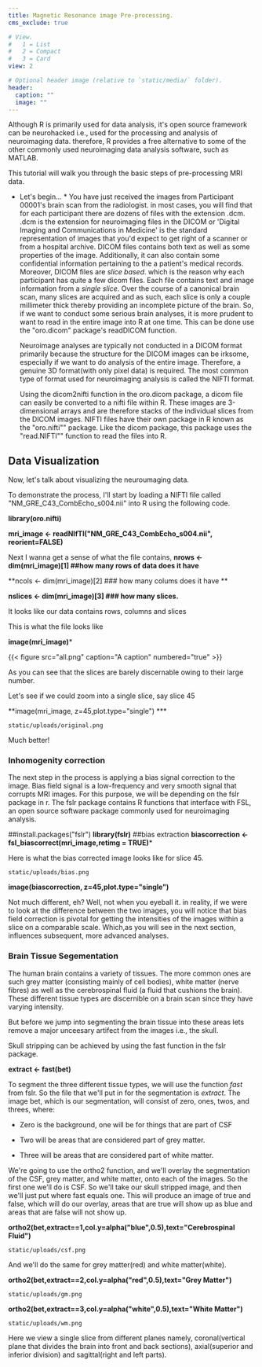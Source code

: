 ```yaml
---
title: Magnetic Resonance image Pre-processing. 
cms_exclude: true

# View.
#   1 = List
#   2 = Compact
#   3 = Card
view: 2

# Optional header image (relative to `static/media/` folder).
header:
  caption: ""
  image: ""
---
```


  Although R is primarily used for data analysis, it's open source framework can be neurohacked i.e., used for the processing and analysis of neuroimaging data. therefore, R provides a free alternative to some of the other commonly used neuroimaging data analysis software, such as MATLAB.   
  
  
  This tutorial will walk you through the basic steps of pre-processing MRI data.


* Let's begin... *
   You have just received the images from Participant 00001's brain scan from the radiologist. in most cases, you will find that for each participant there are dozens of files with the extension .dcm. .dcm is the extension for neuroimaging files in the DICOM or 'Digital Imaging and Communications in Medicine' is the standard representation of images that you'd expect to get right of a scanner or from a hospital archive. DICOM files contains both text as well as some properties of the image. Additionally, it can also contain some confidential information pertaining to the a patient's medical records. Moreover, DICOM files are _slice based_. which is the reason why each participant has quite a few dicom files. Each file contains text and image information from a _single slice_. Over the course of a canonical brain scan, many slices are acquired and as such, each slice is only a couple millimeter thick thereby providing an incomplete picture of the brain. So, if we want to conduct some serious brain analyses, it is more prudent to want to read in the entire image into R at one time. This can be done use the "oro.dicom" package's readDICOM function.


  
  Neuroimage analyses are typically not conducted in a DICOM format primarily because the structure for the DICOM images can be irksome, especially if we want to do analysis of the entire image. Therefore, a genuine 3D format(with only pixel data) is required. 
  The most common type of format used for neuroimaging analysis is called the NIFTI format. 

   Using the dicom2nifti function in the oro.dicom package, a dicom file can easily be converted to a nifti file within R. These images are 3-dimensional arrays and are therefore stacks of the individual slices from the DICOM images. 
NIFTI files have their own package in R known as the "oro.nifti"" package. Like the dicom package, this package uses the "read.NIFTI"" function to read the files into R. 

## Data Visualization  

Now, let's talk about visualizing the neuroumaging data. 

To demonstrate the process, I'll start by loading a NIFTI file called "NM_GRE_C43_CombEcho_s004.nii" into R using the following code. 

**library(oro.nifti)**


**mri_image <- readNIfTI("NM_GRE_C43_CombEcho_s004.nii", reorient=FALSE)**

Next I wanna get a sense of what the file contains,
**nrows <- dim(mri_image)[1]    ##how many rows of data does it have**


**ncols <- dim(mri_image)[2]    ### how many colums does it have **


**nslices <- dim(mri_image)[3]  ### how many slices.**


It looks like our data contains  rows, columns and slices


This is what the file looks like 


**image(mri_image)***


{{< figure src="all.png" caption="A caption" numbered="true" >}}


As you can see that the slices are barely discernable owing to their large number. 



Let's see if we could zoom into a single slice, say slice 45



**image(mri_image, z=45,plot.type="single") ***




`static/uploads/original.png`








Much better! 



### Inhomogenity correction

The next step in the process is applying a bias signal correction to the image. Bias field signal is a low-frequency and very smooth signal that corrupts MRI images. For this purpose, we will be depending on the fslr package in r. The fslr package contains R functions that interface with FSL, an open source software package commonly used for neuroimaging analysis. 

##install.packages("fslr")
**library(fslr)**
##bias extraction
**biascorrection <- fsl_biascorrect(mri_image,retimg = TRUE)***



Here is what the bias corrected image looks like for slice 45.







`static/uploads/bias.png`






**image(biascorrection, z=45,plot.type="single")**


Not much different, eh? Well, not when you eyeball it. in reality, if we were to look at the difference between the two images, you will notice that  bias field correction is pivotal for getting the intensities of the images within a slice on a comparable scale. Which,as you will see in the next section, influences subsequent, more advanced analyses. 

### Brain Tissue Segementation

The human brain contains a variety of tissues. The more common ones are such grey matter (consisting mainly of cell bodies), white matter (nerve fibres) as well as the cerebrospinal fluid (a fluid that cushions the brain). These different tissue types are discernible on a brain scan since they have varying intensity. 

<p>But before we jump into segmenting the brain tissue into these areas lets remove a major unceesary artifect from the images i.e., the skull.</p>

<p>Skull stripping can be achieved by using the fast function in the fslr package. </p>


**extract <- fast(bet)**



To segment the three different tissue types, we will use the function _fast_ from fslr. So the file that we'll put in for the segmentation is _extract_. The image bet, which is our segmentation, will consist of zero, ones, twos, and threes, where:

* Zero is the background, one will be for things that are part of CSF



* Two will be areas that are considered part of grey matter.


* Three will be areas that are considered part of white matter. 




We're going to use the ortho2 function, and we'll overlay the segmentation of the CSF, grey matter, and white matter, onto each of the images. So the first one we'll do is CSF. So we'll take our skull stripped image, and then we'll just put where fast equals one. This will produce an image of true and false, which will do our overlay, areas that are true will show up as blue and areas that are false will not show up.



**ortho2(bet,extract==1,col.y=alpha("blue",0.5),text="Cerebrospinal Fluid")**



`static/uploads/csf.png`




And we'll do the same for grey matter(red) and white matter(white). 

**ortho2(bet,extract==2,col.y=alpha("red",0.5),text="Grey Matter")**



`static/uploads/gm.png`



**ortho2(bet,extract==3,col.y=alpha("white",0.5),text="White Matter")**





`static/uploads/wm.png`



Here we view a single slice from different planes namely, coronal(vertical plane that divides the brain into front and back sections), axial(superior and inferior division) and sagittal(right and left parts). 
